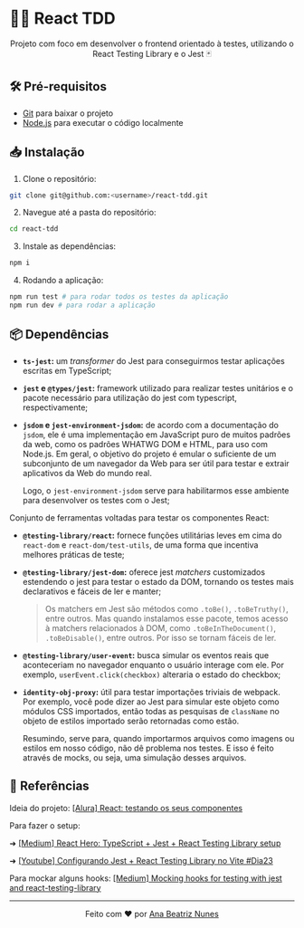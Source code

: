 # 👩‍🔬 React TDD

<p align="center">
  Projeto com foco em desenvolver o frontend orientado à testes,
  utilizando o React Testing Library e o Jest 🃏
</p>

## 🛠️ Pré-requisitos

- [Git](https://git-scm.com/downloads) para baixar o projeto
- [Node.js](https://nodejs.org/en) para executar o código localmente

## 📥 Instalação

1. Clone o repositório:
```bash
git clone git@github.com:<username>/react-tdd.git
```

2. Navegue até a pasta do repositório:
```bash
cd react-tdd
```

3. Instale as dependências:
```bash
npm i
```

4. Rodando a aplicação:
```bash
npm run test # para rodar todos os testes da aplicação
npm run dev # para rodar a aplicação
```

## 📦 Dependências

- **`ts-jest`:** um *transformer* do Jest para conseguirmos testar
aplicações escritas em TypeScript;

- **`jest` e `@types/jest`:** framework utilizado para realizar testes 
unitários e o pacote necessário para utilização do jest com typescript, 
respectivamente;

- **`jsdom` e `jest-environment-jsdom`:** de acordo com a documentação 
do `jsdom`, ele é uma implementação em JavaScript puro de muitos 
padrões da web, como os padrões WHATWG DOM e HTML, para uso com Node.js. 
Em geral, o objetivo do projeto é emular o suficiente de um subconjunto 
de um navegador da Web para ser útil para testar e extrair aplicativos 
da Web do mundo real.

  Logo, o `jest-environment-jsdom` serve para habilitarmos esse ambiente
para desenvolver os testes com o Jest;

Conjunto de ferramentas voltadas para testar os componentes React:

- **`@testing-library/react`:** fornece funções utilitárias leves em 
cima do `react-dom` e `react-dom/test-utils`, de uma forma que 
incentiva melhores práticas de teste;

- **`@testing-library/jest-dom`:** oferece jest *matchers* customizados
estendendo o jest para testar o estado da DOM, tornando os testes mais
declarativos e fáceis de ler e manter;

  > Os matchers em Jest são métodos como `.toBe()`, `.toBeTruthy()`,
  > entre outros. Mas quando instalamos esse pacote, temos acesso à
  > matchers relacionados à DOM, como `.toBeInTheDocument()`, 
  > `.toBeDisable()`, entre outros. Por isso se tornam fáceis de ler.

- **`@testing-library/user-event`:** busca simular os eventos reais que 
aconteceriam no navegador enquanto o usuário interage com ele. Por 
exemplo, `userEvent.click(checkbox)` alteraria o estado do checkbox;

- **`identity-obj-proxy`:** útil para testar importações triviais de 
webpack. Por exemplo, você pode dizer ao Jest para simular este objeto 
como módulos CSS importados, então todas as pesquisas de `className` 
no objeto de estilos importado serão retornadas como estão. 
  
  Resumindo, serve para, quando importarmos arquivos como imagens ou 
estilos em nosso código, não dê problema nos testes. E isso é feito 
através de mocks, ou seja, uma simulação desses arquivos.

## 🔗 Referências

Ideia do projeto:
[[Alura] React: testando os seus componentes](https://cursos.alura.com.br/course/react-testando-componentes)

Para fazer o setup: 

➜ [[Medium] React Hero: TypeScript + Jest + React Testing Library setup](https://medium.com/tinyso/react-hero-typescript-jest-react-testing-library-setup-c2ecce18ec96)

➜ [[Youtube] Configurando Jest + React Testing Library no Vite #Dia23 ](https://www.youtube.com/watch?v=HLgY_Cmqe14)

Para mockar alguns hooks:
[[Medium] Mocking hooks for testing with jest and react-testing-library](https://chanonroy.medium.com/mocking-hooks-for-testing-with-jest-and-react-testing-library-d34505616d12)

<hr>

<p align="center">
  Feito com ❤️ por
  <a align="center" href="https://www.linkedin.com/in/ana-beatriz-nunes/">
    Ana Beatriz Nunes
  </a>
</p>
